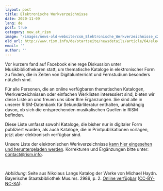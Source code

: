 ```yaml
---
layout: post
title: Elektronische Werkverzeichnisse
date: 2020-11-09
lang: de
post: true
category: new_at_rism
image: "/images/news-old-website/csm_Elektronische_Werkverzeichnisse_c2d566f881.jpg"
old_url: http://www.rism.info/de/startseite/newsdetails/article/64/electronic-thematic-catalogs.html
email: ''
author: ''
---
```


Vor kurzem fand auf Facebook eine rege Diskussion unter Musikbibliothekaren statt, um thematische Kataloge in elektronischer Form zu finden, die in Zeiten von Digitalunterricht und Fernstudium besonders nützlich sind.  
  
Für alle Personen, die an online verfügbaren thematischen Katalogen, Werkverzeichnissen oder einfachen Werklisten interessiert sind, bieten wir diese Liste an und freuen uns über Ihre Ergänzungen. Sie sind alle in unserer RISM-Datenbank für Sekundärliteratur enthalten, unabhängig davon, ob sich die entsprechenden musikalischen Quellen in RISM befinden.  
  
Diese Liste umfasst sowohl Kataloge, die bisher nur in digitaler Form publiziert wurden, als auch Kataloge, die in Printpublikationen vorlagen, jetzt aber elektronisch verfügbar sind.  
  
Unsere Liste der elektronischen Werkverzeichnisse [kann hier eingesehen und heruntergeladen werden](https://docs.google.com/spreadsheets/d/1uW0tp_5qow5rZWnKKjmhgjFM1NsLqykrHR58uYymAyo/edit?usp=sharing). Korrekturen und Ergänzungen bitte unter: [contact@rism.info](mailto:contact@rism.info).

&nbsp;

_Abbildung_: Seite aus Nikolaus Langs Katalog der Werke von Michael Haydn. Bayerische Staatsbibliothek Mus.ms. 2989, p. 2. [Online verfügbar](http://mdz-nbn-resolving.de/urn:nbn:de:bvb:12-bsb00083795-4) ([CC-BY-NC-SA](https://creativecommons.org/licenses/by-nc-sa/4.0/deed.de)).

&nbsp;